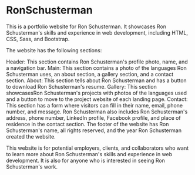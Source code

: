# RonSchusterman

This is a portfolio website for Ron Schusterman. It showcases Ron Schusterman's skills and experience in web development, including HTML, CSS, Sass, and Bootstrap.

The website has the following sections:

Header: This section contains Ron Schusterman's profile photo, name, and a navigation bar.
Main: This section contains a photo of the languages Ron Schusterman uses, an about section, a gallery section, and a contact section.
About: This section tells about Ron Schusterman and has a button to download Ron Schusterman's resume.
Gallery: This section showcasesRon Schusterman's projects with photos of the languages used and a button to move to the project website of each landing page.
Contact: This section has a form where visitors can fill in their name, email, phone number, and message. Ron Schusterman also includes Ron Schusterman's address, phone number, LinkedIn profile, Facebook profile, and place of residence in the contact section.
The footer of the website has Ron Schusterman's name, all rights reserved, and the year Ron Schusterman created the website.

This website is for potential employers, clients, and collaborators who want to learn more about Ron Schusterman's skills and experience in web development. It is also for anyone who is interested in seeing Ron Schusterman's work.
